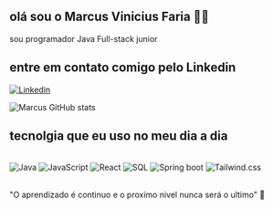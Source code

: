 
## olá  sou o Marcus Vinicius Faria 👋🏻

sou programador Java Full-stack junior

 ## entre em contato comigo pelo Linkedin
[![Linkedin](https://img.shields.io/badge/LinkedIn-0077B5?style=for-the-badge&logo=linkedin&logoColor=white)](https://www.linkedin.com/in/marcus-faria-ab2bb4164/)


![Marcus GitHub stats](https://github-readme-stats.vercel.app/api?username=marcus-oss&show_icons=true&theme=dracula)

## tecnolgia que eu uso no meu dia a dia 
<div style="display:inline_block"><br/>
<img  alt="Java" src="https://img.shields.io/badge/Java-ED8B00?style=for-the-badge&logo=openjdk&logoColor=white"/>
  <img  alt="JavaScript" src="https://img.shields.io/badge/JavaScript-323330?style=for-the-badge&logo=javascript&logoColor=F7DF1E"/>
  <img  alt="React" src="https://img.shields.io/badge/React-20232A?style=for-the-badge&logo=react&logoColor=61DAFB"/>
  <img  alt="SQL" src="https://img.shields.io/badge/SQLite-07405E?style=for-the-badge&logo=sqlite&logoColor=white"/>
  <img  alt="Spring boot" src="https://img.shields.io/badge/Spring-6DB33F?style=for-the-badge&logo=spring&logoColor=white"/>
<img  alt="Tailwind.css" src="https://img.shields.io/badge/Tailwind_CSS-38B2AC?style=for-the-badge&logo=tailwind-css&logoColor=white"/>  
</div><br/>


"O aprendizado é continuo e o proximo nivel nunca será o ultimo" 🚀

